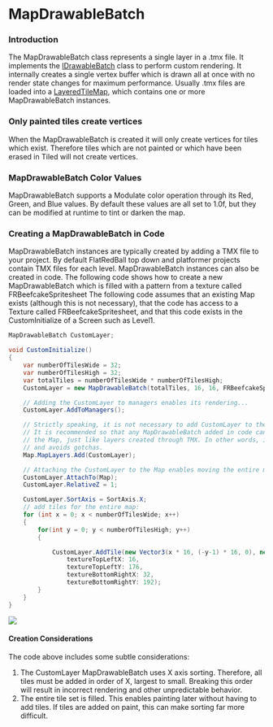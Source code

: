 # MapDrawableBatch

### Introduction

The MapDrawableBatch class represents a single layer in a .tmx file. It implements the [IDrawableBatch](../../api/flatredball/graphics/drawablebatch/) class to perform custom rendering. It internally creates a single vertex buffer which is drawn all at once with no render state changes for maximum performance. Usually .tmx files are loaded into a [LayeredTileMap](../flatredball-tilegraphics-layeredtilemap/), which contains one or more MapDrawableBatch instances.

### Only painted tiles create vertices

When the MapDrawableBatch is created it will only create vertices for tiles which exist. Therefore tiles which are not painted or which have been erased in Tiled will not create vertices.

### MapDrawableBatch Color Values

MapDrawableBatch supports a Modulate color operation through its Red, Green, and Blue values. By default these values are all set to 1.0f, but they can be modified at runtime to tint or darken the map.

### Creating a MapDrawableBatch in Code

MapDrawableBatch instances are typically created by adding a TMX file to your project. By default FlatRedBall top down and platformer projects contain TMX files for each level. MapDrawableBatch instances can also be created in code. The following code shows how to create a new MapDrawableBatch which is filled with a pattern from a texture called FRBeefcakeSpritesheet The following code assumes that an existing Map exists (although this is not necessary), that the code has access to a Texture called FRBeefcakeSpritesheet, and that this code exists in the CustomInitialize of a Screen such as Level1.

```csharp
MapDrawableBatch CustomLayer;

void CustomInitialize()
{
    var numberOfTilesWide = 32;
    var numberOfTilesHigh = 32;
    var totalTiles = numberOfTilesWide * numberOfTilesHigh;
    CustomLayer = new MapDrawableBatch(totalTiles, 16, 16, FRBeefcakeSpritesheet);

    // Adding the CustomLayer to managers enables its rendering...
    CustomLayer.AddToManagers();

    // Strictly speaking, it is not necessary to add CustomLayer to the Map's MapLayers.
    // It is recommended so that any MapDrawableBatch added in code can be accessed through
    // the Map, just like layers created through TMX. In other words, it keeps things the same
    // and avoids gotchas.
    Map.MapLayers.Add(CustomLayer);

    // Attaching the CustomLayer to the Map enables moving the entire map as a single unit:
    CustomLayer.AttachTo(Map);
    CustomLayer.RelativeZ = 1;

    CustomLayer.SortAxis = SortAxis.X;
    // add tiles for the entire map:
    for (int x = 0; x < numberOfTilesWide; x++)
    {
        for(int y = 0; y < numberOfTilesHigh; y++)
        {

            CustomLayer.AddTile(new Vector3(x * 16, (-y-1) * 16, 0), new Vector2(16, 16),
                textureTopLeftX: 16,
                textureTopLeftY: 176,
                textureBottomRightX: 32,
                textureBottomRightY: 192);
        }
    }
}
```

![](../../media/2023-01-img\_63b97849def36.png)

#### Creation Considerations

The code above includes some subtle considerations:

1. The CustomLayer MapDrawableBatch uses X axis sorting. Therefore, all tiles must be added in order of X, largest to small. Breaking this order will result in incorrect rendering and other unpredictable behavior.
2. The entire tile set is filled. This enables painting later without having to add tiles. If tiles are added on paint, this can make sorting far more difficult.
